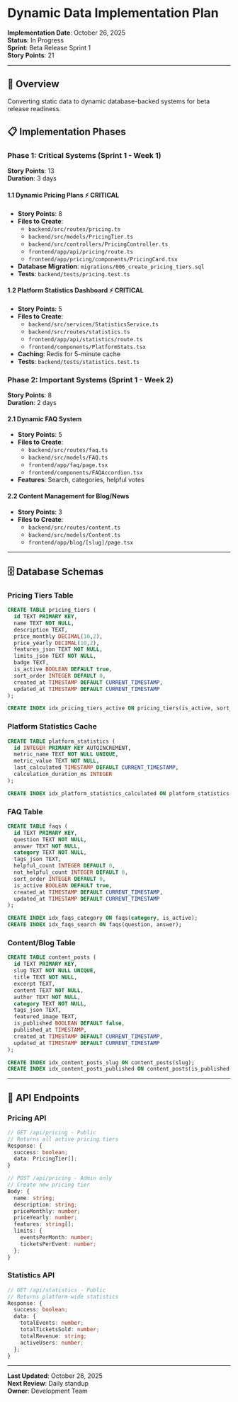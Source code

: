 # Dynamic Data Implementation Plan

**Implementation Date**: October 26, 2025  
**Status**: In Progress  
**Sprint**: Beta Release Sprint 1  
**Story Points**: 21

---

## 🎯 Overview

Converting static data to dynamic database-backed systems for beta release readiness.

## 📋 Implementation Phases

### Phase 1: Critical Systems (Sprint 1 - Week 1)
**Story Points**: 13  
**Duration**: 3 days

#### 1.1 Dynamic Pricing Plans ⚡ CRITICAL
- **Story Points**: 8
- **Files to Create**:
  - `backend/src/routes/pricing.ts`
  - `backend/src/models/PricingTier.ts`
  - `backend/src/controllers/PricingController.ts`
  - `frontend/app/api/pricing/route.ts`
  - `frontend/app/pricing/components/PricingCard.tsx`
- **Database Migration**: `migrations/006_create_pricing_tiers.sql`
- **Tests**: `backend/tests/pricing.test.ts`

#### 1.2 Platform Statistics Dashboard ⚡ CRITICAL
- **Story Points**: 5
- **Files to Create**:
  - `backend/src/services/StatisticsService.ts`
  - `backend/src/routes/statistics.ts`
  - `frontend/app/api/statistics/route.ts`
  - `frontend/components/PlatformStats.tsx`
- **Caching**: Redis for 5-minute cache
- **Tests**: `backend/tests/statistics.test.ts`

### Phase 2: Important Systems (Sprint 1 - Week 2)
**Story Points**: 8  
**Duration**: 2 days

#### 2.1 Dynamic FAQ System
- **Story Points**: 5
- **Files to Create**:
  - `backend/src/routes/faq.ts`
  - `backend/src/models/FAQ.ts`
  - `frontend/app/faq/page.tsx`
  - `frontend/components/FAQAccordion.tsx`
- **Features**: Search, categories, helpful votes

#### 2.2 Content Management for Blog/News
- **Story Points**: 3
- **Files to Create**:
  - `backend/src/routes/content.ts`
  - `backend/src/models/Content.ts`
  - `frontend/app/blog/[slug]/page.tsx`

---

## 🗄️ Database Schemas

### Pricing Tiers Table
```sql
CREATE TABLE pricing_tiers (
  id TEXT PRIMARY KEY,
  name TEXT NOT NULL,
  description TEXT,
  price_monthly DECIMAL(10,2),
  price_yearly DECIMAL(10,2),
  features_json TEXT NOT NULL,
  limits_json TEXT NOT NULL,
  badge TEXT,
  is_active BOOLEAN DEFAULT true,
  sort_order INTEGER DEFAULT 0,
  created_at TIMESTAMP DEFAULT CURRENT_TIMESTAMP,
  updated_at TIMESTAMP DEFAULT CURRENT_TIMESTAMP
);

CREATE INDEX idx_pricing_tiers_active ON pricing_tiers(is_active, sort_order);
```

### Platform Statistics Cache
```sql
CREATE TABLE platform_statistics (
  id INTEGER PRIMARY KEY AUTOINCREMENT,
  metric_name TEXT NOT NULL UNIQUE,
  metric_value TEXT NOT NULL,
  last_calculated TIMESTAMP DEFAULT CURRENT_TIMESTAMP,
  calculation_duration_ms INTEGER
);

CREATE INDEX idx_platform_statistics_calculated ON platform_statistics(last_calculated);
```

### FAQ Table
```sql
CREATE TABLE faqs (
  id TEXT PRIMARY KEY,
  question TEXT NOT NULL,
  answer TEXT NOT NULL,
  category TEXT NOT NULL,
  tags_json TEXT,
  helpful_count INTEGER DEFAULT 0,
  not_helpful_count INTEGER DEFAULT 0,
  sort_order INTEGER DEFAULT 0,
  is_active BOOLEAN DEFAULT true,
  created_at TIMESTAMP DEFAULT CURRENT_TIMESTAMP,
  updated_at TIMESTAMP DEFAULT CURRENT_TIMESTAMP
);

CREATE INDEX idx_faqs_category ON faqs(category, is_active);
CREATE INDEX idx_faqs_search ON faqs(question, answer);
```

### Content/Blog Table
```sql
CREATE TABLE content_posts (
  id TEXT PRIMARY KEY,
  slug TEXT NOT NULL UNIQUE,
  title TEXT NOT NULL,
  excerpt TEXT,
  content TEXT NOT NULL,
  author TEXT NOT NULL,
  category TEXT NOT NULL,
  tags_json TEXT,
  featured_image TEXT,
  is_published BOOLEAN DEFAULT false,
  published_at TIMESTAMP,
  created_at TIMESTAMP DEFAULT CURRENT_TIMESTAMP,
  updated_at TIMESTAMP DEFAULT CURRENT_TIMESTAMP
);

CREATE INDEX idx_content_posts_slug ON content_posts(slug);
CREATE INDEX idx_content_posts_published ON content_posts(is_published, published_at DESC);
```

---

## 🔌 API Endpoints

### Pricing API
```typescript
// GET /api/pricing - Public
// Returns all active pricing tiers
Response: {
  success: boolean;
  data: PricingTier[];
}

// POST /api/pricing - Admin only
// Create new pricing tier
Body: {
  name: string;
  description: string;
  priceMonthly: number;
  priceYearly: number;
  features: string[];
  limits: {
    eventsPerMonth: number;
    ticketsPerEvent: number;
  };
}
```

### Statistics API
```typescript
// GET /api/statistics - Public
// Returns platform-wide statistics
Response: {
  success: boolean;
  data: {
    totalEvents: number;
    totalTicketsSold: number;
    totalRevenue: string;
    activeUsers: number;
  };
}
```

---

**Last Updated**: October 26, 2025  
**Next Review**: Daily standup  
**Owner**: Development Team
